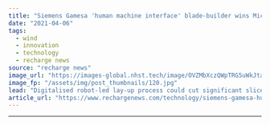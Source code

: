 ```yaml
---
title: "Siemens Gamesa 'human machine interface' blade-builder wins Microsoft innovation prize"
date: "2021-04-06"
tags: 
  - wind
  - innovation
  - technology
  - recharge news
source: "recharge news"
image_url: "https://images-global.nhst.tech/image/OVZMbXczQWpTRG5uWkJtaHBJczFCSkNBUFJybW1YR3hrL1dWWmxIT0FnTT0=/nhst/binary/bf9c1d7052ba7caf247c80e387059903"
image_fp: "/assets/img/post_thumbnails/120.jpg"
lead: "Digitalised robot-led lay-up process could cut significant slice out of the cost of fabricating colossal next generation designs"
article_url: "https://www.rechargenews.com/technology/siemens-gamesa-human-machine-interface-blade-builder-wins-microsoft-innovation-prize/2-1-991542"
---
```


---
